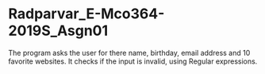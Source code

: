 # Radparvar_E-Mco364-2019S_Asgn01
The program asks the user for there name, birthday, email address and 10 favorite websites. It checks if the input is invalid, using Regular expressions.
